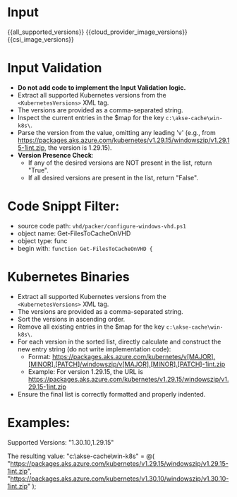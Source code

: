 

# Input 
<KubernetesVersions>{{all_supported_versions}}</KubernetesVersions>
<AzureCloudManagerImages>{{cloud_provider_image_versions}}</AzureCloudManagerImages>
<CSIImages>{{csi_image_versions}}</CSIImages>

# Input Validation
  - **Do not add code to implement the Input Validation logic.**
  - Extract all supported Kubernetes versions from the `<KubernetesVersions>` XML tag.
  - The versions are provided as a comma-separated string.
  - Inspect the current entries in the $map for the key `c:\akse-cache\win-k8s\`.
  - Parse the version from the value, omitting any leading 'v' (e.g., from https://packages.aks.azure.com/kubernetes/v1.29.15/windowszip/v1.29.15-1int.zip, the version is 1.29.15).
  - **Version Presence Check**:
    - If any of the desired versions are NOT present in the list, return "True".
    - If all desired versions are present in the list, return "False".
  
# Code Snippt Filter:
   - source code path: `vhd/packer/configure-windows-vhd.ps1`
   - object name: Get-FilesToCacheOnVHD
   - object type: func
   - begin with: `function Get-FilesToCacheOnVHD {`

# Kubernetes Binaries
  - Extract all supported Kubernetes versions from the `<KubernetesVersions>` XML tag.
  - The versions are provided as a comma-separated string.
  - Sort the versions in ascending order.
  - Remove all existing entries in the $map for the key `c:\akse-cache\win-k8s\`.
  - For each version in the sorted list, directly calculate and construct the new entry string (do not write implementation code):
    - Format: https://packages.aks.azure.com/kubernetes/v[MAJOR].[MINOR].[PATCH]/windowszip/v[MAJOR].[MINOR].[PATCH]-1int.zip
    - Example: For version 1.29.15, the URL is https://packages.aks.azure.com/kubernetes/v1.29.15/windowszip/v1.29.15-1int.zip
  - Ensure the final list is correctly formatted and properly indented.

# Examples:
Supported Versions: "1.30.10,1.29.15"

The resulting value:
    "c:\akse-cache\win-k8s\" = @(
        "https://packages.aks.azure.com/kubernetes/v1.29.15/windowszip/v1.29.15-1int.zip",
        "https://packages.aks.azure.com/kubernetes/v1.30.10/windowszip/v1.30.10-1int.zip"
    );